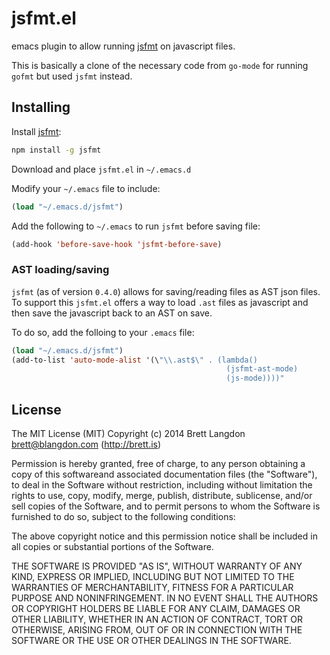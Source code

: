 jsfmt.el
========

emacs plugin to allow running [jsfmt](https://rdio.github.io/jsfmt) on javascript files.

This is basically a clone of the necessary code from `go-mode` for running `gofmt` but used `jsfmt` instead.

## Installing

Install [jsfmt](https://rdio.github.io/jsfmt):

```bash
npm install -g jsfmt
```

Download and place `jsfmt.el` in `~/.emacs.d`

Modify your `~/.emacs` file to include:
```lisp
(load "~/.emacs.d/jsfmt")
```

Add the following to `~/.emacs` to run `jsfmt` before saving file:
```lisp
(add-hook 'before-save-hook 'jsfmt-before-save)
```

### AST loading/saving
`jsfmt` (as of version `0.4.0`) allows for saving/reading files as AST json files. To support
this `jsfmt.el` offers a way to load `.ast` files as javascript and then save the javascript
back to an AST on save.

To do so, add the folloing to your `.emacs` file:
```lisp
(load "~/.emacs.d/jsfmt")
(add-to-list 'auto-mode-alist '(\"\\.ast$\" . (lambda()
                                                (jsfmt-ast-mode)
                                                (js-mode))))"
```

## License
The MIT License (MIT) Copyright (c) 2014 Brett Langdon <brett@blangdon.com> (http://brett.is)

Permission is hereby granted, free of charge, to any person obtaining a copy of this softwareand associated documentation files (the "Software"), to deal in the Software without restriction, including without limitation the rights to use, copy, modify, merge, publish, distribute, sublicense, and/or sell copies of the Software, and to permit persons to whom the Software is furnished to do so, subject to the following conditions:

The above copyright notice and this permission notice shall be included in all copies or substantial portions of the Software.

THE SOFTWARE IS PROVIDED "AS IS", WITHOUT WARRANTY OF ANY KIND, EXPRESS OR IMPLIED, INCLUDING BUT NOT LIMITED TO THE WARRANTIES OF MERCHANTABILITY, FITNESS FOR A PARTICULAR PURPOSE AND NONINFRINGEMENT. IN NO EVENT SHALL THE AUTHORS OR COPYRIGHT HOLDERS BE LIABLE FOR ANY CLAIM, DAMAGES OR OTHER LIABILITY, WHETHER IN AN ACTION OF CONTRACT, TORT OR OTHERWISE, ARISING FROM, OUT OF OR IN CONNECTION WITH THE SOFTWARE OR THE USE OR OTHER DEALINGS IN THE SOFTWARE.
